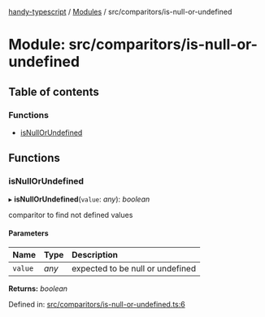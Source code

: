 [handy-typescript](../README.md) / [Modules](../modules.md) / src/comparitors/is-null-or-undefined

# Module: src/comparitors/is-null-or-undefined

## Table of contents

### Functions

- [isNullOrUndefined](src_comparitors_is_null_or_undefined.md#isnullorundefined)

## Functions

### isNullOrUndefined

▸ **isNullOrUndefined**(`value`: *any*): *boolean*

comparitor to find not defined values

#### Parameters

| Name | Type | Description |
| :------ | :------ | :------ |
| `value` | *any* | expected to be null or undefined |

**Returns:** *boolean*

Defined in: [src/comparitors/is-null-or-undefined.ts:6](https://github.com/robbiemu/handy-typescript/blob/8d5cf58/src/comparitors/is-null-or-undefined.ts#L6)
